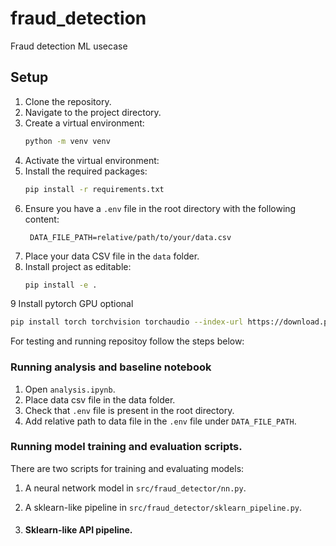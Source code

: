 # fraud_detection
Fraud detection ML usecase

## Setup
1. Clone the repository.
2. Navigate to the project directory.
3. Create a virtual environment:
   ```bash
   python -m venv venv
   ```
4. Activate the virtual environment:
5. Install the required packages:
   ```bash
   pip install -r requirements.txt
   ```
6. Ensure you have a `.env` file in the root directory with the following content:
   ```
    DATA_FILE_PATH=relative/path/to/your/data.csv
    ```
7. Place your data CSV file in the `data` folder.
8. Install project as editable:
   ```bash
   pip install -e .
   ```
9 Install pytorch GPU optional
   ```bash
   pip install torch torchvision torchaudio --index-url https://download.pytorch.org/whl/cu12.8
   ```


For testing and running repositoy follow the steps below:

### Running analysis and baseline notebook

1. Open `analysis.ipynb`. 
2. Place data csv file in the data folder. 
3. Check that `.env` file is present in the root directory.
4. Add relative path to data file in the `.env` file under `DATA_FILE_PATH`.



### Running model training and evaluation scripts.
There are two scripts for training and evaluating models:
1. A neural network model in `src/fraud_detector/nn.py`.
2. A sklearn-like pipeline in `src/fraud_detector/sklearn_pipeline.py`.


1. #### Sklearn-like API pipeline.
